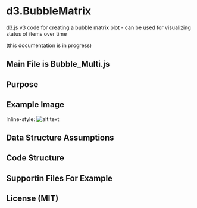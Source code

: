 # d3.BubbleMatrix
d3.js v3 code for creating a bubble matrix plot - can be used for visualizing status of items over time

(this documentation is in progress)

## Main File is Bubble_Multi.js

## Purpose


## Example Image
Inline-style: 
![alt text](https://github.com/JustinGOSSES/d3.BubbleMatrix/blob/master/images/Screen%20Shot%202017-01-09%20at%2011.47.10%20AM.png "Example Image")

## Data Structure Assumptions

## Code Structure

## Supportin Files For Example

## License (MIT)
